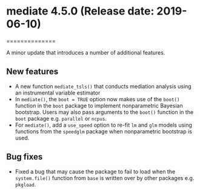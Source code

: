 # mediate 4.5.0 (Release date: 2019-06-10)
==============

A minor update that introduces a number of additional features.

## New features
- A new function `mediate_tsls()` that conducts mediation analysis using an instrumental variable estimator
- In `mediate()`, the `boot = TRUE` option now makes use of the `boot()` function in the `boot` package to implement nonparametric Bayesian bootstrap. Users may also pass arguments to the `boot()` function in the `boot` package e.g. `parallel` or `ncpus`.
- For `mediate()`, add a `use_speed` option to re-fit `lm` and `glm` models using functions from the `speedglm` package when nonparametric bootstrap is used.

## Bug fixes
- Fixed a bug that may cause the package to fail to load when the `system.file()` function from `base` is written over by other packages e.g. `pkgload`.


